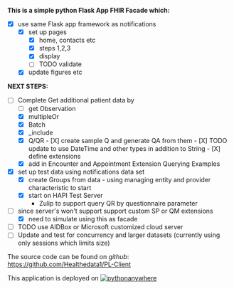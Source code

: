 **This is a simple python Flask App FHIR Facade which:**

- [X] use same Flask app framework as notifications
    - [X] set up pages
        - [X] home, contacts etc
        - [X] steps 1,2,3
        - [X] display
        - [ ] TODO validate
    - [X] update figures etc

**NEXT STEPS:**

- [ ] Complete Get additional patient data by
    - [ ] get Observation
    - [X] multipleOr
    - [X] Batch
    - [X] _include
    - [X] Q/QR
          - [X] create sample Q and generate QA from them
                - [X] TODO update to use DateTime and other types in addition to String
          - [X] define extensions
    - [X] add in Encounter and Appointment Extension Querying Examples
- [X] set up test data using notifications data set
    - [X] create Groups from data - using managing entity and provider characteristic to start
    - [X] start on HAPI Test Server
      - Zulip to support query QR by questionnaire parameter
- [ ] since server's won't support support custom SP or QM extensions
    - [X] need to simulate using this as facade
- [ ] TODO use AIDBox or Microsoft customized cloud server
- [ ] Update and test for concurrency and larger datasets (currently using only sessions which limits size)

The source code can be found on *github*: <https://github.com/Healthedata1/PL-Client>

This application is deployed on [![pythonanywhere](https://www.pythonanywhere.com/static/anywhere/images/PA-logo.svg)](https://www.pythonanywhere.com/)
